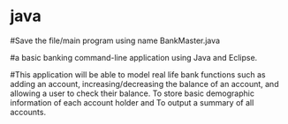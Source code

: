 # java

#Save the file/main program using name  BankMaster.java

#a basic banking command-line application using Java and Eclipse.

#This application will be able to model real life bank functions such as adding an account, 
increasing/decreasing the balance of an account, and allowing a user to check their balance.
To store basic demographic information of each account holder and To output a summary of all accounts. 

